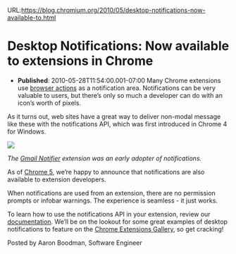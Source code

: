 URL:https://blog.chromium.org/2010/05/desktop-notifications-now-available-to.html
# Desktop Notifications: Now available to extensions in Chrome
- **Published**: 2010-05-28T11:54:00.001-07:00
Many Chrome extensions use [browser actions](http://code.google.com/chrome/extensions/browserAction.html) as a notification area. Notifications can be very valuable to users, but there’s only so much a developer can do with an icon’s worth of pixels.  
  
As it turns out, web sites have a great way to deliver non-modal message like these with the notifications API, which was first introduced in Chrome 4 for Windows.

[![](http://4.bp.blogspot.com/_-MC69KJzn6Y/TAASN-NeKiI/AAAAAAAAAAU/R-h8meZ-mzA/s320/Untitled1.png)](http://4.bp.blogspot.com/_-MC69KJzn6Y/TAASN-NeKiI/AAAAAAAAAAU/R-h8meZ-mzA/s1600/Untitled1.png)  

*The [Gmail Notifier](https://chrome.google.com/extensions/detail/kkmbodalobogbnejmcdghkfimhodifol) extension was an early adopter of notifications.*  
  
As of [Chrome 5](http://chrome.blogspot.com/2010/05/new-chrome-stable-release-welcome-mac.html), we’re happy to announce that notifications are also available to extension developers.  
  
When notifications are used from an extension, there are no permission prompts or infobar warnings. The experience is seamless - it just works.  
  
To learn how to use the notifications API in your extension, review our [documentation](http://code.google.com/chrome/extensions/notifications.html). We’ll be on the lookout for some great examples of desktop notifications to feature on the [Chrome Extensions Gallery](http://chrome.google.com/extensions), so get cracking!  
  
Posted by Aaron Boodman, Software Engineer